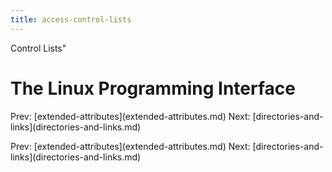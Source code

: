 ```yaml
---
title: access-control-lists
---
```


Control Lists\"

# The Linux Programming Interface

Prev:
\[extended-attributes](extended-attributes.md)
Next:
\[directories-and-links](directories-and-links.md)

Prev:
\[extended-attributes](extended-attributes.md)
Next:
\[directories-and-links](directories-and-links.md)
